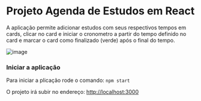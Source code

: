 # Projeto Agenda de Estudos em React

A aplicação permite adicionar estudos com seus respectivos tempos em cards, clicar no card e iniciar o cronometro a partir do tempo definido no card e marcar o card como finalizado (verde) após o final do tempo.

![image](https://user-images.githubusercontent.com/70761272/167844869-616c4729-787e-4171-96d5-c1fbd43a1ac9.png)



### Iniciar a aplicação
Para iniciar a plicação rode o comando: `npm start`

O projeto irá subir no endereço: [http://localhost:3000](http://localhost:3000)
